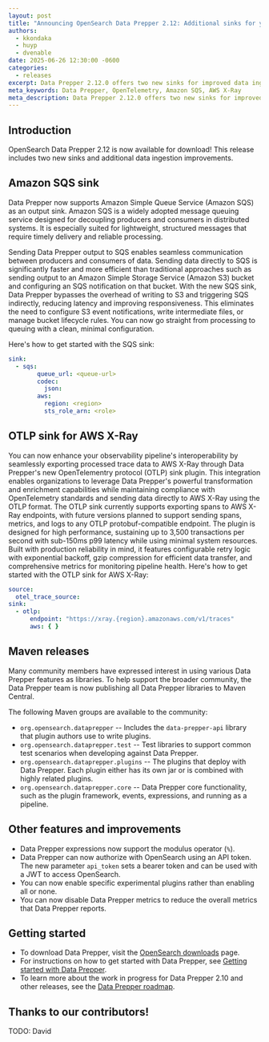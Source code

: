 ```yaml
---
layout: post
title: "Announcing OpenSearch Data Prepper 2.12: Additional sinks for your data ingestion needs"
authors:
  - kkondaka
  - huyp
  - dvenable
date: 2025-06-26 12:30:00 -0600
categories:
  - releases
excerpt: Data Prepper 2.12.0 offers two new sinks for improved data ingestion as well as additional features and improvements.
meta_keywords: Data Prepper, OpenTelemetry, Amazon SQS, AWS X-Ray
meta_description: Data Prepper 2.12.0 offers two new sinks for improved data ingestion---an Amazon SQS sink and an OTLP sink for AWS X-Ray---as well as additional features and improvements.
---
```


## Introduction

OpenSearch Data Prepper 2.12 is now available for download!
This release includes two new sinks and additional data ingestion improvements.


## Amazon SQS sink

Data Prepper now supports Amazon Simple Queue Service (Amazon SQS) as an output sink. Amazon SQS is a widely adopted message queuing service designed for decoupling producers and consumers in distributed systems. It is especially suited for lightweight, structured messages that require timely delivery and reliable processing.

Sending Data Prepper output to SQS enables seamless communication between producers and consumers of data. Sending data directly to SQS is significantly faster and more efficient than traditional approaches such as sending output to an Amazon Simple Storage Service (Amazon S3) bucket and configuring an SQS notification on that bucket. With the new SQS sink, Data Prepper bypasses the overhead of writing to S3 and triggering SQS indirectly, reducing latency and improving responsiveness. This eliminates the need to configure S3 event notifications, write intermediate files, or manage bucket lifecycle rules. You can now go straight from processing to queuing with a clean, minimal configuration.

Here's how to get started with the SQS sink:

```yaml
sink:
  - sqs:
        queue_url: <queue-url>
        codec:
          json:
        aws:
          region: <region>
          sts_role_arn: <role>
```

## OTLP sink for AWS X-Ray

You can now enhance your observability pipeline's interoperability by seamlessly exporting processed trace data to AWS X-Ray through Data Prepper's new OpenTelementry protocol (OTLP) sink plugin. This integration enables organizations to leverage Data Prepper's powerful transformation and enrichment capabilities while maintaining compliance with OpenTelemetry standards and sending data directly to AWS X-Ray using the OTLP format. The OTLP sink currently supports exporting spans to AWS X-Ray endpoints, with future versions planned to support sending spans, metrics, and logs to any OTLP protobuf-compatible endpoint. The plugin is designed for high performance, sustaining up to 3,500 transactions per second with sub-150ms p99 latency while using minimal system resources. Built with production reliability in mind, it features configurable retry logic with exponential backoff, gzip compression for efficient data transfer, and comprehensive metrics for monitoring pipeline health. Here's how to get started with the OTLP sink for AWS X-Ray:

```yaml
source:
  otel_trace_source:
sink:
  - otlp:
      endpoint: "https://xray.{region}.amazonaws.com/v1/traces"
      aws: { }
```

## Maven releases

Many community members have expressed interest in using various Data Prepper features as libraries.
To help support the broader community, the Data Prepper team is now publishing all Data Prepper libraries to Maven Central.

The following Maven groups are available to the community:

* `org.opensearch.dataprepper` -- Includes the `data-prepper-api` library that plugin authors use to write plugins.
* `org.opensearch.dataprepper.test` -- Test libraries to support common test scenarios when developing against Data Prepper.
* `org.opensearch.dataprepper.plugins` -- The plugins that deploy with Data Prepper. Each plugin either has its own jar or is combined with highly related plugins.
* `org.opensearch.dataprepper.core` -- Data Prepper core functionality, such as the plugin framework, events, expressions, and running as a pipeline.

## Other features and improvements

* Data Prepper expressions now support the modulus operator (`%`).
* Data Prepper can now authorize with OpenSearch using an API token. The new parameter `api_token` sets a bearer token and can be used with a JWT to access OpenSearch.
* You can now enable specific experimental plugins rather than enabling all or none.
* You can now disable Data Prepper metrics to reduce the overall metrics that Data Prepper reports.

## Getting started

* To download Data Prepper, visit the [OpenSearch downloads](https://opensearch.org/downloads.html) page.
* For instructions on how to get started with Data Prepper, see [Getting started with Data Prepper](https://opensearch.org/docs/latest/data-prepper/getting-started/).
* To learn more about the work in progress for Data Prepper 2.10 and other releases, see the [Data Prepper roadmap](https://github.com/orgs/opensearch-project/projects/221).

## Thanks to our contributors!

TODO: David
